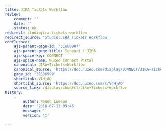 ```yaml
---
title: JIRA Tickets Workflow
review:
    comment: ''
    date: ''
    status: ok
redirect: studiojira-tickets-workflow
redirect_source: 'Studio:JIRA Tickets Workflow'
confluence:
    ajs-parent-page-id: '31686987'
    ajs-parent-page-title: Support / JIRA
    ajs-space-key: CONNECT
    ajs-space-name: Nuxeo Connect Portal
    canonical: JIRA+Tickets+Workflow
    canonical_source: 'https://doc.nuxeo.com/display/CONNECT/JIRA+Tickets+Workflow'
    page_id: '31686999'
    shortlink: V4HjAQ
    shortlink_source: 'https://doc.nuxeo.com/x/V4HjAQ'
    source_link: /display/CONNECT/JIRA+Tickets+Workflow
history:
    - 
        author: Manon Lumeau
        date: '2016-07-12 09:45'
        message: ''
        version: '1'

---
```


